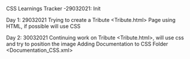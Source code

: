 CSS Learnings Tracker
    -29032021: Init

Day 1: 29032021
Trying to create a Tribute <Tribute.html> Page using HTML, if possible will use CSS

Day 2: 30032021
Continuing work on Tribute <Tribute.html>, will use css and try to position the image
Adding Documentation to CSS Folder <Documentation_CSS.xml>